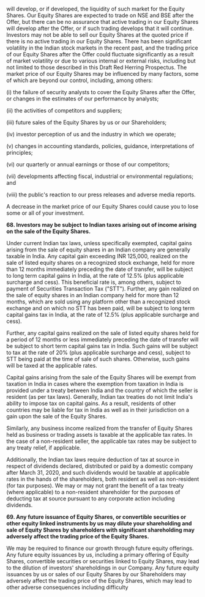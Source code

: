 will develop, or if developed, the liquidity of such market for the Equity Shares. Our Equity Shares are expected to trade on NSE and BSE after the Offer, but there can be no assurance that active trading in our Equity Shares will develop after the Offer, or if such trading develops that it will continue. Investors may not be able to sell our Equity Shares at the quoted price if there is no active trading in our Equity Shares. There has been significant volatility in the Indian stock markets in the recent past, and the trading price of our Equity Shares after the Offer could fluctuate significantly as a result of market volatility or due to various internal or external risks, including but not limited to those described in this Draft Red Herring Prospectus. The market price of our Equity Shares may be influenced by many factors, some of which are beyond our control, including, among others:

(i) the failure of security analysts to cover the Equity Shares after the Offer, or changes in the estimates of our performance by analysts;

(ii) the activities of competitors and suppliers;

(iii) future sales of the Equity Shares by us or our Shareholders;

(iv) investor perception of us and the industry in which we operate;

(v) changes in accounting standards, policies, guidance, interpretations of principles;

(vi) our quarterly or annual earnings or those of our competitors;

(vii) developments affecting fiscal, industrial or environmental regulations; and

(viii) the public's reaction to our press releases and adverse media reports.

A decrease in the market price of our Equity Shares could cause you to lose some or all of your investment.

**68. Investors may be subject to Indian taxes arising out of income arising on the sale of the Equity Shares.**

Under current Indian tax laws, unless specifically exempted, capital gains arising from the sale of equity shares in an Indian company are generally taxable in India. Any capital gain exceeding INR 125,000, realized on the sale of listed equity shares on a recognized stock exchange, held for more than 12 months immediately preceding the date of transfer, will be subject to long term capital gains in India, at the rate of 12.5% (plus applicable surcharge and cess). This beneficial rate is, among others, subject to payment of Securities Transaction Tax ("STT"). Further, any gain realized on the sale of equity shares in an Indian company held for more than 12 months, which are sold using any platform other than a recognized stock exchange and on which no STT has been paid, will be subject to long term capital gains tax in India, at the rate of 12.5% (plus applicable surcharge and cess).

Further, any capital gains realized on the sale of listed equity shares held for a period of 12 months or less immediately preceding the date of transfer will be subject to short term capital gains tax in India. Such gains will be subject to tax at the rate of 20% (plus applicable surcharge and cess), subject to STT being paid at the time of sale of such shares. Otherwise, such gains will be taxed at the applicable rates.

Capital gains arising from the sale of the Equity Shares will be exempt from taxation in India in cases where the exemption from taxation in India is provided under a treaty between India and the country of which the seller is resident (as per tax laws). Generally, Indian tax treaties do not limit India's ability to impose tax on capital gains. As a result, residents of other countries may be liable for tax in India as well as in their jurisdiction on a gain upon the sale of the Equity Shares.

Similarly, any business income realized from the transfer of Equity Shares held as business or trading assets is taxable at the applicable tax rates. In the case of a non-resident seller, the applicable tax rates may be subject to any treaty relief, if applicable.

Additionally, the Indian tax laws require deduction of tax at source in respect of dividends declared, distributed or paid by a domestic company after March 31, 2020, and such dividends would be taxable at applicable rates in the hands of the shareholders, both resident as well as non-resident (for tax purposes). We may or may not grant the benefit of a tax treaty (where applicable) to a non-resident shareholder for the purposes of deducting tax at source pursuant to any corporate action including dividends.

**69. Any future issuance of Equity Shares, or convertible securities or other equity linked instruments by us may dilute your shareholding and sale of Equity Shares by shareholders with significant shareholding may adversely affect the trading price of the Equity Shares.**

We may be required to finance our growth through future equity offerings. Any future equity issuances by us, including a primary offering of Equity Shares, convertible securities or securities linked to Equity Shares, may lead to the dilution of investors' shareholdings in our Company. Any future equity issuances by us or sales of our Equity Shares by our Shareholders may adversely affect the trading price of the Equity Shares, which may lead to other adverse consequences including difficulty